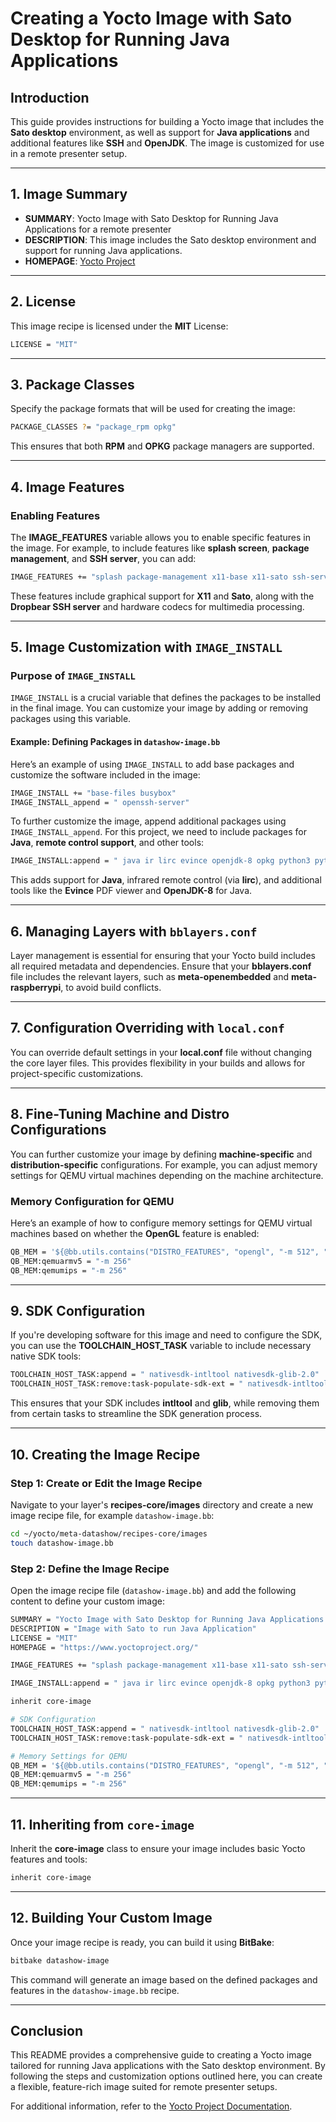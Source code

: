 #  Creating a Yocto Image with Sato Desktop for Running Java Applications

## Introduction

This guide provides instructions for building a Yocto image that includes the **Sato desktop** environment, as well as support for **Java applications** and additional features like **SSH** and **OpenJDK**. The image is customized for use in a remote presenter setup.

---

## 1. Image Summary

- **SUMMARY**: Yocto Image with Sato Desktop for Running Java Applications for a remote presenter
- **DESCRIPTION**: This image includes the Sato desktop environment and support for running Java applications.
- **HOMEPAGE**: [Yocto Project](https://www.yoctoproject.org/)

---

## 2. License

This image recipe is licensed under the **MIT** License:

```bash
LICENSE = "MIT"
```

---

## 3. Package Classes

Specify the package formats that will be used for creating the image:

```bash
PACKAGE_CLASSES ?= "package_rpm opkg"
```

This ensures that both **RPM** and **OPKG** package managers are supported.

---

## 4. Image Features

### Enabling Features
The **IMAGE_FEATURES** variable allows you to enable specific features in the image. For example, to include features like **splash screen**, **package management**, and **SSH server**, you can add:

```bash
IMAGE_FEATURES += "splash package-management x11-base x11-sato ssh-server-dropbear hwcodecs"
```

These features include graphical support for **X11** and **Sato**, along with the **Dropbear SSH server** and hardware codecs for multimedia processing.

---

## 5. Image Customization with `IMAGE_INSTALL`

### Purpose of `IMAGE_INSTALL`
`IMAGE_INSTALL` is a crucial variable that defines the packages to be installed in the final image. You can customize your image by adding or removing packages using this variable.

#### Example: Defining Packages in `datashow-image.bb`

Here’s an example of using `IMAGE_INSTALL` to add base packages and customize the software included in the image:

```bash
IMAGE_INSTALL += "base-files busybox"
IMAGE_INSTALL_append = " openssh-server"
```

To further customize the image, append additional packages using `IMAGE_INSTALL_append`. For this project, we need to include packages for **Java**, **remote control support**, and other tools:

```bash
IMAGE_INSTALL:append = " java ir lirc evince openjdk-8 opkg python3 python3-pkg-resources vim"
```

This adds support for **Java**, infrared remote control (via **lirc**), and additional tools like the **Evince** PDF viewer and **OpenJDK-8** for Java.

---

## 6. Managing Layers with `bblayers.conf`

Layer management is essential for ensuring that your Yocto build includes all required metadata and dependencies. Ensure that your **bblayers.conf** file includes the relevant layers, such as **meta-openembedded** and **meta-raspberrypi**, to avoid build conflicts.

---

## 7. Configuration Overriding with `local.conf`

You can override default settings in your **local.conf** file without changing the core layer files. This provides flexibility in your builds and allows for project-specific customizations.

---

## 8. Fine-Tuning Machine and Distro Configurations

You can further customize your image by defining **machine-specific** and **distribution-specific** configurations. For example, you can adjust memory settings for QEMU virtual machines depending on the machine architecture.

### Memory Configuration for QEMU

Here’s an example of how to configure memory settings for QEMU virtual machines based on whether the **OpenGL** feature is enabled:

```bash
QB_MEM = '${@bb.utils.contains("DISTRO_FEATURES", "opengl", "-m 512", "-m 256", d)}'
QB_MEM:qemuarmv5 = "-m 256"
QB_MEM:qemumips = "-m 256"
```

---

## 9. SDK Configuration

If you're developing software for this image and need to configure the SDK, you can use the **TOOLCHAIN_HOST_TASK** variable to include necessary native SDK tools:

```bash
TOOLCHAIN_HOST_TASK:append = " nativesdk-intltool nativesdk-glib-2.0"
TOOLCHAIN_HOST_TASK:remove:task-populate-sdk-ext = " nativesdk-intltool nativesdk-glib-2.0"
```

This ensures that your SDK includes **intltool** and **glib**, while removing them from certain tasks to streamline the SDK generation process.

---

## 10. Creating the Image Recipe

### Step 1: Create or Edit the Image Recipe

Navigate to your layer's **recipes-core/images** directory and create a new image recipe file, for example `datashow-image.bb`:

```bash
cd ~/yocto/meta-datashow/recipes-core/images
touch datashow-image.bb
```

### Step 2: Define the Image Recipe

Open the image recipe file (`datashow-image.bb`) and add the following content to define your custom image:

```bash
SUMMARY = "Yocto Image with Sato Desktop for Running Java Applications for a remote presenter"
DESCRIPTION = "Image with Sato to run Java Application"
LICENSE = "MIT"
HOMEPAGE = "https://www.yoctoproject.org/"

IMAGE_FEATURES += "splash package-management x11-base x11-sato ssh-server-dropbear hwcodecs"

IMAGE_INSTALL:append = " java ir lirc evince openjdk-8 opkg python3 python3-pkg-resources vim"

inherit core-image

# SDK Configuration
TOOLCHAIN_HOST_TASK:append = " nativesdk-intltool nativesdk-glib-2.0"
TOOLCHAIN_HOST_TASK:remove:task-populate-sdk-ext = " nativesdk-intltool nativesdk-glib-2.0"

# Memory Settings for QEMU
QB_MEM = '${@bb.utils.contains("DISTRO_FEATURES", "opengl", "-m 512", "-m 256", d)}'
QB_MEM:qemuarmv5 = "-m 256"
QB_MEM:qemumips = "-m 256"
```

---

## 11. Inheriting from `core-image`

Inherit the **core-image** class to ensure your image includes basic Yocto features and tools:

```bash
inherit core-image
```

---

## 12. Building Your Custom Image

Once your image recipe is ready, you can build it using **BitBake**:

```bash
bitbake datashow-image
```

This command will generate an image based on the defined packages and features in the `datashow-image.bb` recipe.

---

## Conclusion

This README provides a comprehensive guide to creating a Yocto image tailored for running Java applications with the Sato desktop environment. By following the steps and customization options outlined here, you can create a flexible, feature-rich image suited for remote presenter setups.

For additional information, refer to the [Yocto Project Documentation](https://www.yoctoproject.org/documentation/).


